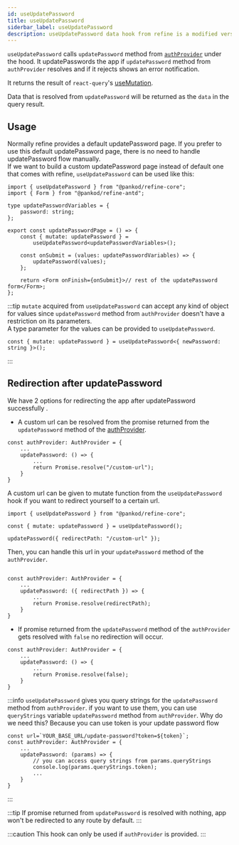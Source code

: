 ```yaml
---
id: useUpdatePassword
title: useUpdatePassword
siderbar_label: useUpdatePassword
description: useUpdatePassword data hook from refine is a modified version of react-query's useMutation for registration.
---
```


`useUpdatePassword` calls `updatePassword` method from [`authProvider`](/core/providers/auth-provider.md) under the hood. It updatePasswords the app if `updatePassword` method from `authProvider` resolves and if it rejects shows an error notification.

It returns the result of `react-query`'s [useMutation](https://react-query.tanstack.com/reference/useMutation).

Data that is resolved from `updatePassword` will be returned as the `data` in the query result.

## Usage

Normally refine provides a default updatePassword page. If you prefer to use this default updatePassword page, there is no need to handle updatePassword flow manually.  
If we want to build a custom updatePassword page instead of default one that comes with refine, `useUpdatePassword` can be used like this:

```tsx title="pages/customupdatePasswordPage"
import { useUpdatePassword } from "@pankod/refine-core";
import { Form } from "@pankod/refine-antd";

type updatePasswordVariables = {
    password: string;
};

export const updatePasswordPage = () => {
    const { mutate: updatePassword } =
        useUpdatePassword<updatePasswordVariables>();

    const onSubmit = (values: updatePasswordVariables) => {
        updatePassword(values);
    };

    return <Form onFinish={onSubmit}>// rest of the updatePassword form</Form>;
};
```

:::tip
`mutate` acquired from `useUpdatePassword` can accept any kind of object for values since `updatePassword` method from `authProvider` doesn't have a restriction on its parameters.  
A type parameter for the values can be provided to `useUpdatePassword`.

```tsx
const { mutate: updatePassword } = useUpdatePassword<{ newPassword: string }>();
```

:::

## Redirection after updatePassword

We have 2 options for redirecting the app after updatePassword successfully .

-   A custom url can be resolved from the promise returned from the `updatePassword` method of the [authProvider](/core/providers/auth-provider.md).

```tsx
const authProvider: AuthProvider = {
    ...
    updatePassword: () => {
        ...
        return Promise.resolve("/custom-url");
    }
}
```

A custom url can be given to mutate function from the `useUpdatePassword` hook if you want to redirect yourself to a certain url.

```tsx
import { useUpdatePassword } from "@pankod/refine-core";

const { mutate: updatePassword } = useUpdatePassword();

updatePassword({ redirectPath: "/custom-url" });
```

Then, you can handle this url in your `updatePassword` method of the `authProvider`.

```tsx

const authProvider: AuthProvider = {
    ...
    updatePassword: ({ redirectPath }) => {
        ...
        return Promise.resolve(redirectPath);
    }
}

```

-   If promise returned from the `updatePassword` method of the `authProvider` gets resolved with `false` no redirection will occur.

```tsx
const authProvider: AuthProvider = {
    ...
    updatePassword: () => {
        ...
        return Promise.resolve(false);
    }
}
```

:::info
`useUpdatePassword` gives you query strings for the `updatePassword` method from `authProvider`. if you want to use them, you can use `queryStrings` variable `updatePassword` method from `authProvider`. Why do we need this? Because you can use token is your update password flow

```tsx
const url=`YOUR_BASE_URL/update-password?token=${token}`;
const authProvider: AuthProvider = {
    ...
    updatePassword: (params) => {
        // you can access query strings from params.queryStrings
        console.log(params.queryStrings.token);
        ...
    }
}
```

:::

:::tip
If promise returned from `updatePassword` is resolved with nothing, app won't be redirected to any route by default.
:::

:::caution
This hook can only be used if `authProvider` is provided.
:::
